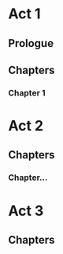 



# Act 1










## Prologue

## Chapters
### Chapter 1
# Act 2





## Chapters
### Chapter...


# Act 3






## Chapters